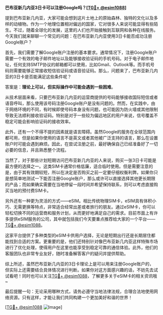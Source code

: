 **巴布亚新几内亚3日卡可以注册Google吗？[[TG💪+ @esim1088](https://t.me/s/esim1088)]**

提到巴布亚新几内亚，大家可能会想到这片土地上的原始森林、独特的文化以及多样的动植物。作为一个地理位置相对偏远的国家，它对很多人来说可能显得有些陌生。不过，随着全球化的发展，这里的人们也开始接触到互联网和各种在线服务。今天我们就来聊聊一个常见的问题：在巴布亚新几内亚使用3日卡能否成功注册Google账户？

首先，我们需要了解Google账户注册的基本要求。通常情况下，注册Google账户需要一个有效的电子邮件地址以及能够接收验证码的手机号码。对于电子邮件地址，任何支持SMTP协议的邮箱都可以使用，比如Gmail、Outlook等。而手机号码则需要能够正常接收短信验证码或语音验证码。那么，问题来了，巴布亚新几内亚的3日卡是否能满足这些条件呢？

答案是：**理论上可以，但实际操作中可能会遇到一些困难**。

从技术层面来看，只要巴布亚新几内亚的运营商提供的号码能够接收国际短信或者语音呼叫，那么使用该号码注册Google账户是没有问题的。然而，在实践中，由于网络环境的不同，有时候即使号码本身没有问题，也可能因为防火墙或其他限制导致无法顺利接收验证码。特别是对于一些较为偏远地区的用户来说，信号覆盖不稳定可能会影响验证码的接收效率。

此外，还有一个不得不提的因素就是语言障碍。虽然Google的服务在全球范围内都可用，但是如果你使用的语言不是英文或者其他被广泛支持的语言，那么在设置账户时可能会遇到麻烦。因此，在尝试注册之前，最好确保自己已经准备好了一切必要的信息，并且熟悉整个流程。

当然了，对于那些计划短期访问巴布亚新几内亚的人来说，购买一张3日卡可能是最方便的选择之一。这类SIM卡通常价格低廉，适合临时使用。但是需要注意的是，由于其有效期较短，所以在决定是否购买之前一定要仔细权衡利弊。如果你只是想简单地测试一下能否注册Google账户，那么或许可以直接选择其他更长期限的产品；而如果确实需要在当地停留一段时间并希望保持联系，则可以考虑直接购买当地的预付费SIM卡。

另外还有一种更为灵活的方式——eSIM。相比传统物理SIM卡，eSIM具有体积小巧、无需更换等特点，非常适合经常出差或者旅行的朋友。通过eSIM卡，你可以轻松切换不同的运营商和服务计划，从而更好地满足自己的需求。目前市面上有许多提供eSIM服务的公司，其中就包括我们今天要重点推荐给大家的一个平台——[TG💪+ @esim1088](https://t.me/s/esim1088)。

这家平台提供了多种类型的eSIM卡供用户选择，无论是短期出行还是长期居住都能找到合适的方案。更重要的是，他们还特别针对像巴布亚新几内亚这样特殊市场进行了优化处理，使得用户在这里也能享受到稳定可靠的通信体验。此外，他们的客服团队也非常专业友好，随时准备解答客户的疑问并提供帮助。

综上所述，虽然巴布亚新几内亚的3日卡理论上是可以用来注册Google账户的，但实际上还需要结合具体情况进行判断。如果你对这方面感兴趣的话，不妨先去试试看吧！同时也可以关注[TG💪+ @esim1088](https://t.me/s/esim1088)，了解更多关于eSIM卡的相关资讯哦~

最后提醒一句：无论采用哪种方式，请务必遵守当地法律法规，合理合法地使用网络资源。只有这样，才能让我们共同构建一个更加美好和谐的世界！

[[TG💪+ @esim1088](https://t.me/s/esim1088) ![Image](https://i.postimg.cc/4NQfJmqS/Snipaste-2025-05-13-00-14-12.png)]